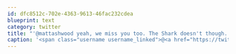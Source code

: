 ```yaml
---
id: dfc8512c-702e-4363-9613-46fac232cdea
blueprint: text
category: twitter
title: "'@mattashwood yeah, we miss you too. The Shark doesn't though. The Shark swooped down on your desk the second you left. @dawsonrb"
caption: '<span class="username username_linked">@<a href="https://twitter.com/mattashwood" title="Matt Ashwood">mattashwood</a></span> yeah, we miss you too. The Shark doesn''t though. The Shark swooped down on your desk the second you left. <span class="username username_linked">@<a href="https://twitter.com/dawsonrb" title="Robert Dawson">dawsonrb</a></span>'
---
```

